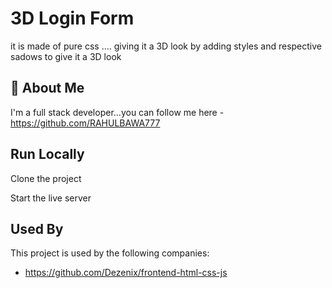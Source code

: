 
#  3D Login Form 
it is made of pure css .... giving it a 3D look by adding styles and respective sadows to give it  a 3D look
## 🚀 About Me
I'm a full stack developer...you can follow me here -https://github.com/RAHULBAWA777


## Run Locally

Clone the project


Start the live server


## Used By

This project is used by the following companies:

- https://github.com/Dezenix/frontend-html-css-js
